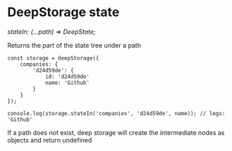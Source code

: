 # DeepStorage state

_stateIn: \(...path\) =&gt; DeepState;_

Returns the part of the state tree under a path

```
const storage = deepStorage({
    companies: {
        'd24d59de': {
            id: 'd24d59de'
            name: 'Github'
        }
    }
});

console.log(storage.stateIn('companies', 'd24d59de', name)); // logs: 'Github'
```

If a path does not exist, deep storage will create the intermediate nodes as objects and return undefined

